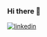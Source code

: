 ### Hi there 👋
[![linkedin](https://img.shields.io/badge/Linkedin-000000?style=for-the-badge&logo=Linkedin&logoColor=white)](linkedin.com/in/berdogan35)
<!--
**blue06900/blue06900** is a ✨ _special_ ✨ repository because its `README.md` (this file) appears on your GitHub profile.

Here are some ideas to get you started:

- 🔭 I’m currently working on ...
- 🌱 I’m currently learning ...
- 👯 I’m looking to collaborate on ...
- 🤔 I’m looking for help with ...
- 💬 Ask me about ...
- 📫 How to reach me: ...
- 😄 Pronouns: ...
- ⚡ Fun fact: ...
-->

